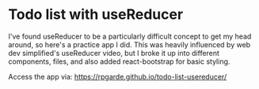 # Todo list with useReducer

I've found useReducer to be a particularly difficult concept to get my head around, so here's a practice app I did. This was heavily influenced by web dev simplified's useReducer video, but I broke it up into different components, files, and also added react-bootstrap for basic styling. 

Access the app via: https://rpgarde.github.io/todo-list-usereducer/